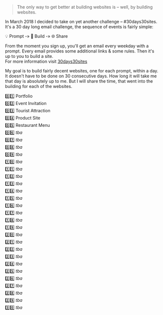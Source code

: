 
> The only way to get better at building websites is – well, by building websites.

In March 2018 I decided to take on yet another challenge – #30days30sites. It's a 30 day long email challenge, the sequence of events is fairly simple:

💡 Prompt   -»   🔧 Build   -»   🌐 Share

From the moment you sign up, you'll get an email every weekday with a prompt. Every email provides some additional links & some rules. Then it's up to you to build a site.  
For more information visit [30days30sites](http://www.codelegy.com/30days30sites/ "#30days30sites challenge")

My goal is to build fairly decent websites, one for each prompt, within a day. It doesn't have to be done on 30 consecutive days. How long it will take me that day is absolutely up to me. But I will share the time, that went into the building for each of the websites.

 0️⃣1️⃣ Portfolio  
 0️⃣2️⃣ Event Invitation  
 0️⃣3️⃣ Tourist Attraction  
 0️⃣4️⃣ Product Site  
 0️⃣5️⃣ Restaurant Menu  
 0️⃣6️⃣ *tba*  
 0️⃣7️⃣ *tba*  
 0️⃣8️⃣ *tba*  
 0️⃣9️⃣ *tba*  
 1️⃣0️⃣ *tba*  
 1️⃣1️⃣ *tba*  
 1️⃣2️⃣ *tba*  
 1️⃣3️⃣ *tba*  
 1️⃣4️⃣ *tba*  
 1️⃣5️⃣ *tba*  
 1️⃣6️⃣ *tba*  
 1️⃣7️⃣ *tba*  
 1️⃣8️⃣ *tba*  
 1️⃣9️⃣ *tba*  
 2️⃣0️⃣ *tba*  
 2️⃣1️⃣ *tba*  
 2️⃣2️⃣ *tba*  
 2️⃣3️⃣ *tba*  
 2️⃣4️⃣ *tba*  
 2️⃣5️⃣ *tba*  
 2️⃣6️⃣ *tba*  
 2️⃣7️⃣ *tba*  
 2️⃣8️⃣ *tba*  
 2️⃣9️⃣ *tba*  
 3️⃣0️⃣ *tba*  
